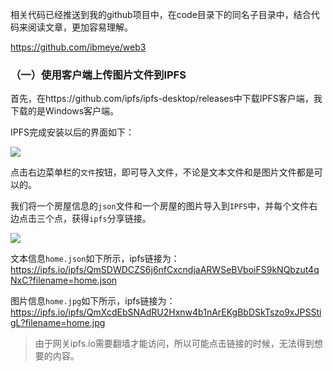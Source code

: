 相关代码已经推送到我的github项目中，在code目录下的同名子目录中，结合代码来阅读文章，更加容易理解。

https://github.com/ibmeye/web3

### （一）使用客户端上传图片文件到IPFS

首先，在https://github.com/ipfs/ipfs-desktop/releases中下载IPFS客户端，我下载的是Windows客户端。

IPFS完成安装以后的界面如下：

<img src="https://muzhi-picgo.oss-cn-beijing.aliyuncs.com/img/image-20230104193017226.png"/>

点击右边菜单栏的`文件`按钮，即可导入文件，不论是文本文件和是图片文件都是可以的。

我们将一个房屋信息的`json`文件和一个房屋的图片导入到`IPFS`中，并每个文件右边点击三个点，获得`ipfs`分享链接。

<img src="https://muzhi-picgo.oss-cn-beijing.aliyuncs.com/img/20230104194801.png"/>

文本信息`home.json`如下所示，ipfs链接为：https://ipfs.io/ipfs/QmSDWDCZS6j6nfCxcndjaARWSeBVboiFS9kNQbzut4qNxC?filename=home.json

图片信息`home.jpg`如下所示，ipfs链接为：https://ipfs.io/ipfs/QmXcdEbSNAdRU2Hxnw4b1nArEKgBbDSkTszo9xJPSStigL?filename=home.jpg

> 由于网关ipfs.io需要翻墙才能访问，所以可能点击链接的时候，无法得到想要的内容。

